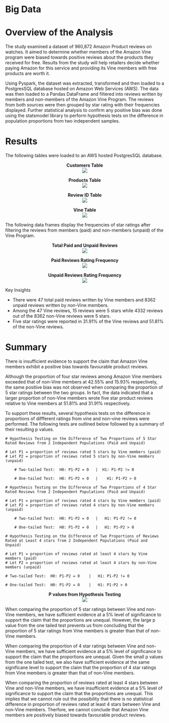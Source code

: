 # Big Data

# Overview of the Analysis
<p>

The study examined a dataset of 960,872 Amazon Product reviews on watches. It aimed to determine whether members of the Amazon Vine program were biased towards positive reviews about the products they received for free. Results from the study will help retailers decide whether paying Amazon for this service and providing its Vine members with free products are worth it.

Using Pyspark, the dataset was extracted, transformed and then loaded to a PostgresSQL database hosted on Amazon Web Services (AWS). The data was then loaded to a Pandas DataFrame and filtered into reviews written by members and non-members of the Amazon Vine Program. The reviews from both sources were then grouped by star rating with their frequencies displayed. Further statistical analysis to confirm any positive bias was done using the statsmodel library to perform hypothesis tests on the difference in population proportions from two independent samples. 
</p>

# Results

<p>
The following tables were loaded to an AWS hosted PostgresSQL database. 
</p>
<p align="center">
    <strong>Customers Table </strong> <br>
    <img src = 'Resources/img1.png'>
</p>
<p align="center">
    <strong>Products Table </strong> <br>
    <img src = 'Resources/img2.png'>
</p>
<p align="center">
    <strong>Review ID Table </strong> <br>
    <img src = 'Resources/img3.png'>
</p>
<p align="center">
    <strong>Vine Table </strong> <br>
    <img src = 'Resources/img4.png'>
</p>

<p>
The following data frames display the frequencies of star ratings after filtering the reviews from members (paid) and non-members (unpaid) of the Vine Program. 
</p>


<p align="center">
    <strong> Total Paid and Unpaid Reviews </strong> <br>
    <img src = 'Resources/img5.png'>
</p>

<p align="center">
    <strong> Paid Reviews Rating Frequency </strong> <br>
    <img src = 'Resources/img6.png'>
</p>

<p align="center">
    <strong> Unpaid Reviews Rating Frequency </strong> <br>
    <img src = 'Resources/img7.png'>
</p>


Key Insights
-  There were 47 total paid reviews written by Vine members and 8362 unpaid reviews written by non-Vine members.
- Among the 47 Vine reviews, 15 reviews were 5 stars while 4332 reviews out of the 8362 non-Vine reviews were 5 stars.
- Five star ratings were reported in 31.91% of the Vine reviews and 51.81% of the non-Vine reviews.  


# Summary

<p>
There is insufficient evidence to support the claim that Amazon Vine members exhibit a positive bias towards favourable product reviews. 

Although the proportion of four star reviews among Amazon Vine members exceeded that of non-Vine members at 42.55% and 15.93% respectively, the same positive bias was not observed when comparing the proportion of 5 star ratings between the two groups. In fact, the data indicated that a larger proportion of non-Vine members wrote five star product reviews relative to Vine members at 51.81% and 31.91% respectively. 

To support these results, several hypothesis tests on the difference in proportions of diffferent ratings from vine and non-vine reviews were performed. The following tests are outlined below followed by a summary of their resulting p values. 
</p>

```
# Hypothesis Testing on the Difference of Two Proportions of 5 Star Rated Reviews from 2 Independent Populations (Paid and Unpaid)

# Let P1 = proportion of reviews rated 5 stars by Vine members (paid)
# Let P2 = proportion of reviews rated 5 stars by non-Vine members (unpaid)

    # Two-tailed Test:  H0: P1-P2 = 0   |  H1: P1-P2 != 0 

    # One-tailed Test:  H0: P1-P2 = 0   |    H1: P1-P2 > 0 
```


```
# Hypothesis Testing on the Difference of Two Proportions of 4 Star Rated Reviews from 2 Independent Populations (Paid and Unpaid)

# Let P1 = proportion of reviews rated 4 stars by Vine members (paid)
# Let P2 = proportion of reviews rated 4 stars by non-Vine members (unpaid)
    
    # Two-tailed Test:  H0: P1-P2 = 0   |   H1: P1-P2 != 0 
    
    # One-tailed Test:  H0: P1-P2 = 0   |   H1: P1-P2 > 0 
```
```
# Hypothesis Testing on the Difference of Two Proportions of Reviews Rated at Least 4 stars from 2 Independent Populations (Paid and Unpaid)

# Let P1 = proportion of reviews rated at least 4 stars by Vine members (paid)
# Let P2 = proportion of reviews rated at least 4 stars by non-Vine members (unpaid)

# Two-tailed Test:  H0: P1-P2 = 0    |   H1: P1-P2 != 0 

# One-tailed Test:  H0: P1-P2 = 0    |   H1: P1-P2 > 0 
```

<p align="center">
    <strong> P values from Hypothesis Testing</strong> <br>
    <img src = 'Resources/img8.png'>
</p>


<p>
When comparing the proportion of 5 star ratings between Vine and non-Vine members, we have sufficient evidence at a 5% level of significance to support the claim that the proportions are unequal. However, the large p value from the one tailed test prevents us from concluding that the proportion of 5 star ratings from Vine members is greater than that of non-Vine members.

When comparing the proportion of 4 star ratings between Vine and non-Vine members, we have sufficient evidence at a 5% level of significance to support the claim that the proportions are unequal. Given the small p values from the one tailed test, we also have sufficient evidence at the same significane level to support the claim that the proportion of 4 star ratings from Vine members is greater than that of non-Vine members.


When comparing the proportion of reviews rated at least 4 stars between Vine and non-Vine members, we have insufficient evidence at a 5% level of significance to support the claim that the proportions are unequal. 
This implies that we cannot rule out the possibility that there is no statistical difference in proportion of reviews rated at least 4 stars between Vine and non-Vine members. Therfore, we cannot conclude that Amazon Vine members are positively biased towards favourable product reviews.
</p>
